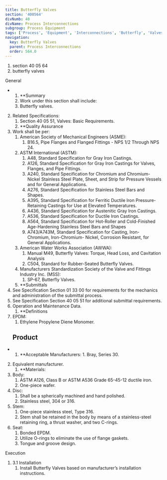 ```yaml
---
title: Butterfly Valves
section: '400564'
divNumb: 40
divName: Process Interconnections
subgroup: Process Equipment
tags: ['Process', 'Equipment', 'Interconnections', 'Butterfly', 'Valves']
navigation:
  key: Butterfly Valves
  parent: Process Interconnections
  order: 564.0
---
```


   1. section 40 05 64
   1. butterfly valves

General

* 
	1. **Summary
   1. Work under this section shall include:
	1. Butterfly valves.
2. Related Specifications:
	1. Section 40 05 51, Valves: Basic Requirements.
	2. **Quality Assurance
3. Work shall be per:
	1. American Society of Mechanical Engineers (ASME):
		1. B16.5, Pipe Flanges and Flanged Fittings - NPS 1/2 Through NPS 24.
	2. ASTM International (ASTM):
		1. A48, Standard Specification for Gray Iron Castings.
		2. A126, Standard Specification for Gray Iron Castings for Valves, Flanges, and Pipe Fittings.
		3. A240, Standard Specification for Chromium and Chromium-Nickel Stainless Steel Plate, Sheet, and Strip for Pressure Vessels and for General Applications.
		4. A276, Standard Specification for Stainless Steel Bars and Shapes.
		5. A395, Standard Specification for Ferritic Ductile Iron Pressure-Retaining Castings for Use at Elevated Temperatures.
		6. A436, Standard Specification for Austenitic Gray Iron Castings.
		7. A536, Standard Specification for Ductile Iron Castings.
		8. A564, Standard Specification for Hot-Roller and Cold-Finished Age-Hardening Stainless Steel Bars and Shapes
		9. A743/A743M, Standard Specification for Casting, Iron-Chromium, Iron-Chromium- Nickel, Corrosion Resistant, for General Applications.
	3. American Water Works Association (AWWA):
		1. Manual M49, Butterfly Valves: Torque, Head Loss, and Cavitation Analysis
		2. C504, Standard for Rubber-Seated Butterfly Valves.
	4. Manufacturers Standardization Society of the Valve and Fittings Industry Inc. (MSS):
		1. SP-67, Butterfly Valves.
	5. **Submittals
4. See Specification Section 01 33 00 for requirements for the mechanics and administration of the submittal process.
5. See Specification Section 40 05 51 for additional submittal requirements.
6. Operation and Maintenance Data.
	1. **Definitions
7. EPDM:
      1. Ethylene Propylene Diene Monomer. 
   ## Product

* 
	1. **Acceptable Manufacturers:
      1. Bray, Series 30.
2. Equivalent manufacturer.
	1. **Materials:
3. Body:
	1. ASTM A126, Class B or ASTM A536 Grade 65-45-12 ductile iron.
	2. One-piece wafer.
4. Disc:
	1. Shall be a spherically machined and hand polished.
	2. Stainless steel, 304 or 316.
5. Stem:
	1. One-piece stainless steel, Type 316.
	2. Stem shall be retained in the body by means of a stainless-steel retaining ring, a thrust washer, and two C-rings.
6. Seat:
	1. Bonded EPDM.
	2. Utilize O-rings to eliminate the use of flange gaskets. 
	3. Tongue and groove design.

Execution
1. 3.1 Installation
   1. Install Butterfly Valves based on manufacturer’s installation instructions.

